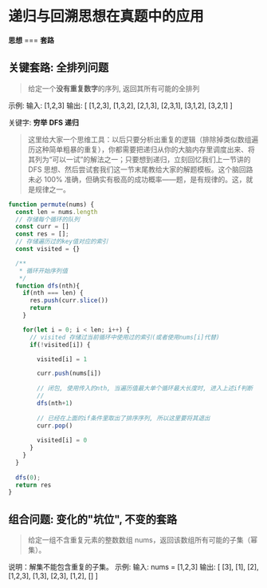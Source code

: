 # 递归与回溯思想在真题中的应用

**思想** === **套路**

## 关键套路: 全排列问题

> 给定一个**没有重复数字**的序列, 返回其所有可能的全排列

示例:
输入: [1,2,3]
输出: [
  [1,2,3],
  [1,3,2],
  [2,1,3],
  [2,3,1],
  [3,1,2],
  [3,2,1]
]

关键字: **穷举**  **DFS**  **递归**

> 这里给大家一个思维工具：以后只要分析出重复的逻辑（排除掉类似数组遍历这种简单粗暴的重复），你都需要把递归从你的大脑内存里调度出来、将其列为“可以一试”的解法之一；只要想到递归，立刻回忆我们上一节讲的 DFS 思想、然后尝试套我们这一节末尾教给大家的解题模板。这个脑回路未必 100% 准确，但确实有极高的成功概率——题，是有规律的。这，就是规律之一。


```js
function permute(nums) {
  const len = nums.length
  // 存储每个循环的队列
  const curr = []
  const res = [];
  // 存储遍历过的key值对应的索引
  const visited = {}

  /**
   * 循环开始序列值
   */
  function dfs(nth){
    if(nth === len) {
      res.push(curr.slice())
      return
    }

    for(let i = 0; i < len; i++) {
      // visited 存储过当前循环中使用过的索引(或者使用nums[i]代替)
      if(!visited[i]) {

        visited[i] = 1

        curr.push(nums[i])
        
        // 闭包, 使用传入的nth, 当遍历值最大单个循环最大长度时, 进入上述if判断
        // 
        dfs(nth+1)
        
        // 已经在上面的if条件里取出了排序序列, 所以这里要将其退出
        curr.pop()
        
        visited[i] = 0
      }
    }
  }
  
  dfs(0);
  return res
}
```


## 组合问题: 变化的"坑位", 不变的套路

> 给定一组不含重复元素的整数数组 nums，返回该数组所有可能的子集（幂集）。

说明：解集不能包含重复的子集。
示例: 输入: nums = [1,2,3]
输出:
[
[3],
[1],
[2],
[1,2,3],
[1,3],
[2,3],
[1,2],
[]
]